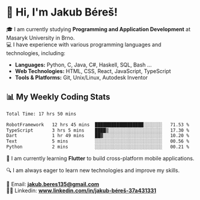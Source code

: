 # 👋 Hi, I'm Jakub Béreš!

🎓 I am currently studying **Programming and Application Development** at Masaryk University in Brno.  
💻 I have experience with various programming languages and technologies, including:  
   - **Languages:** Python, C, Java, C#, Haskell, SQL, Bash ...  
   - **Web Technologies:** HTML, CSS, React, JavaScript, TypeScript  
   - **Tools & Platforms:** Git, Unix/Linux, Autodesk Inventor

## 📊 My Weekly Coding Stats
<!--START_SECTION:waka-->

```txt
Total Time: 17 hrs 50 mins

RobotFramework   12 hrs 45 mins  ██████████████████░░░░░░░   71.53 %
TypeScript       3 hrs 5 mins    ████▒░░░░░░░░░░░░░░░░░░░░   17.30 %
Dart             1 hr 49 mins    ██▓░░░░░░░░░░░░░░░░░░░░░░   10.20 %
Text             5 mins          ░░░░░░░░░░░░░░░░░░░░░░░░░   00.56 %
Python           2 mins          ░░░░░░░░░░░░░░░░░░░░░░░░░   00.21 %
```

<!--END_SECTION:waka-->

🚀 I am currently learning **Flutter** to build cross-platform mobile applications.  

🔍 I am always eager to learn new technologies and improve my skills.  

📩 Email:        **jakub.beres135@gmail.com**  
🧑‍💻 Linkedin:     **www.linkedin.com/in/jakub-béreš-37a431331**


